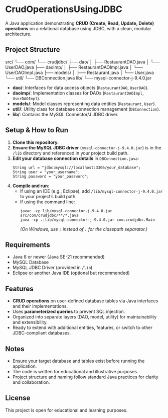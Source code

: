 # CrudOperationsUsingJDBC

A Java application demonstrating **CRUD (Create, Read, Update, Delete) operations** on a relational database using JDBC, with a clean, modular architecture.

## Project Structure

src/
└── com/
└── crudjdbc/
├── dao/
│ ├── RestaurantDAO.java
│ └── UserDAO.java
├── daoimp/
│ ├── RestaurantDAOImpl.java
│ └── UserDAOImpl.java
├── models/
│ ├── Restaurant.java
│ └── User.java
└── util/
└── DBConnection.java
lib/
└── mysql-connector-j-9.4.0.jar


- **dao/**: Interfaces for data access objects (`RestaurantDAO`, `UserDAO`).
- **daoimp/**: Implementation classes for DAOs (`RestaurantDAOImpl`, `UserDAOImpl`).
- **models/**: Model classes representing data entities (`Restaurant`, `User`).
- **util/**: Utility class for database connection management (`DBConnection`).
- **lib/**: Contains the MySQL Connector/J JDBC driver.

## Setup & How to Run

1. **Clone this repository.**
2. **Ensure the MySQL JDBC driver** (`mysql-connector-j-9.4.0.jar`) is in the `/lib` directory and referenced in your project build path.
3. **Edit your database connection details** in `DBConnection.java`:
    ```
    String url = "jdbc:mysql://localhost:3306/your_database";
    String user = "your_username";
    String password = "your_password";
    ```
4. **Compile and run**:
    - If using an IDE (e.g., Eclipse), add `/lib/mysql-connector-j-9.4.0.jar` to your project’s build path.
    - If using the command line:
        ```
        javac -cp lib/mysql-connector-j-9.4.0.jar src/com/crudjdbc/**/*.java
        java -cp .:lib/mysql-connector-j-9.4.0.jar com.crudjdbc.Main
        ```
        *(On Windows, use `;` instead of `:` for the classpath separator.)*

## Requirements

- Java 8 or newer (Java SE-21 recommended)
- MySQL Database
- MySQL JDBC Driver (provided in `/lib`)
- Eclipse or another Java IDE (optional but recommended)

## Features

- **CRUD operations** on user-defined database tables via Java interfaces and their implementations.
- Uses **parameterized queries** to prevent SQL injection.
- Organized into separate layers (DAO, model, utility) for maintainability and extensibility.
- Ready to extend with additional entities, features, or switch to other JDBC-compliant databases.

## Notes

- Ensure your target database and tables exist before running the application.
- The code is written for educational and illustrative purposes.
- Project structure and naming follow standard Java practices for clarity and collaboration.

## License

This project is open for educational and learning purposes.

